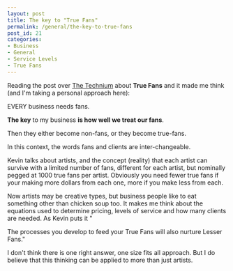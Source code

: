 ```yaml
---
layout: post
title: The key to "True Fans"
permalink: /general/the-key-to-true-fans
post_id: 21
categories:
- Business
- General
- Service Levels
- True Fans
---
```


Reading the post over [The Technium](http://www.kk.org/thetechnium/archives/2008/03/1000_true_fans.php) about **True Fans**
 and it made me think (and I'm taking a personal approach here):

EVERY business needs fans.

**The key** to my business **is how well we treat our fans**.

Then they either become non-fans, or they become true-fans.

In this context, the words fans and clients are inter-changeable.

Kevin talks about artists, and the concept (reality) that each artist can survive with a limited number of fans, different for each artist, but nominally pegged at 1000 true fans per artist. Obviously you need fewer true fans if your making more dollars from each one, more if you make less from each.

Now artists may be creative types, but business people like to eat something other than chicken soup too. It makes me think about the equations used to determine pricing, levels of service and how many clients are needed. As Kevin puts it "

The processes you develop to feed your True Fans will also nurture Lesser Fans."

I don't think there is one right answer, one size fits all approach. But I do believe that this thinking can be applied to more than just artists.
